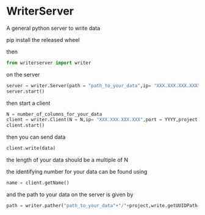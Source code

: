 # WriterServer
A general python server to write data

pip install the released wheel

then 

```python 
from writerserver import writer
```
on the server
```python 
server = writer.Server(path = "path_to_your_data",ip= "XXX.XXX.XXX.XXX",port = YYYY)
server.start()
```

then start a client
```python
N = number_of_columns_for_your_data
client = writer.Client(N = N,ip= "XXX.XXX.XXX.XXX",port = YYYY,project = project)
client.start()
```
then you can send data

```python
client.write(data)
```
the length of your data should be a multiple of N

the identifying number for your data can be found using

```python
name = client.getName()
```

and the path to your data on the server is given by

```python
path = writer.pather("path_to_your_data"+"/"+project,write.getUUIDPath(name))
```
